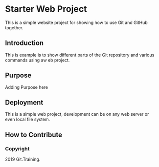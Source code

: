 # Starter Web Project

This is a simple website project for showing how to use Git and GitHub together.

## Introduction

This is example is to show different parts of the Git repository and various commands using aw eb project.

## Purpose

Adding Purpose here

## Deployment

This is a simple web project, development can be on any web server or even local file system.

## How to Contribute

### Copyright

2019 Git.Training.